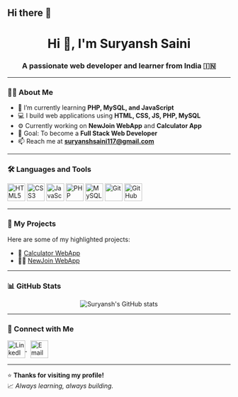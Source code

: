 ## Hi there 👋

<h1 align="center">Hi 👋, I'm Suryansh Saini</h1>
<h3 align="center">A passionate web developer and learner from India 🇮🇳</h3>

---

### 👨‍💻 About Me
- 🌱 I’m currently learning **PHP, MySQL, and JavaScript**
- 💻 I build web applications using **HTML, CSS, JS, PHP, MySQL**
- ⚙️ Currently working on **NewJoin WebApp** and **Calculator App**
- 🎯 Goal: To become a **Full Stack Web Developer**
- 📫 Reach me at **suryanshsaini117@gmail.com**

---

### 🛠️ Languages and Tools
<p align="left">
  <img src="https://cdn.jsdelivr.net/gh/devicons/devicon/icons/html5/html5-original.svg" alt="HTML5" width="40" height="40"/>
  <img src="https://cdn.jsdelivr.net/gh/devicons/devicon/icons/css3/css3-original.svg" alt="CSS3" width="40" height="40"/>
  <img src="https://cdn.jsdelivr.net/gh/devicons/devicon/icons/javascript/javascript-original.svg" alt="JavaScript" width="40" height="40"/>
  <img src="https://cdn.jsdelivr.net/gh/devicons/devicon/icons/php/php-original.svg" alt="PHP" width="40" height="40"/>
  <img src="https://cdn.jsdelivr.net/gh/devicons/devicon/icons/mysql/mysql-original.svg" alt="MySQL" width="40" height="40"/>
  <img src="https://cdn.jsdelivr.net/gh/devicons/devicon/icons/git/git-original.svg" alt="Git" width="40" height="40"/>
  <img src="https://cdn.jsdelivr.net/gh/devicons/devicon/icons/github/github-original.svg" alt="GitHub" width="40" height="40"/>
</p>

---

### 🚀 My Projects
Here are some of my highlighted projects:
- 🧮 [Calculator WebApp](https://github.com/SuryanshSaini117/calculater)
- 🧑‍💼 [NewJoin WebApp](https://github.com/SuryanshSaini117/newjoin-webapp)


---

### 📊 GitHub Stats
<p align="center">
  <img src="https://github-readme-stats.vercel.app/api?username=SuryanshSaini117&show_icons=true&theme=radical" alt="Suryansh's GitHub stats"/>
  <!-- <img src="https://github-readme-streak-stats.herokuapp.com/?user=SuryanshSaini117&theme=radical" alt="GitHub Streak"/> -->
</p>

---

### 🤝 Connect with Me
<p align="left">
  <a href="https://www.linkedin.com/in/suryanshsaini117/" target="_blank">
    <img align="center" src="https://cdn.jsdelivr.net/gh/devicons/devicon/icons/linkedin/linkedin-original.svg" alt="LinkedIn" height="40" width="40" />
  </a>
  &nbsp;
  <a href="mailto:suryanshsaini117@gmail.com" target="_blank">
    <img align="center" src="https://cdn-icons-png.flaticon.com/512/732/732200.png" alt="Email" height="40" width="40" />
  </a>
</p>

---

⭐ **Thanks for visiting my profile!**  
📈 *Always learning, always building.*

